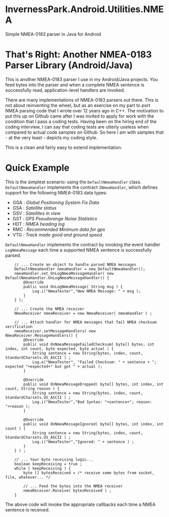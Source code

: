 # InvernessPark.Android.Utilities.NMEA
Simple NMEA-0183 parser in Java for Android
# That's Right: Another NMEA-0183 Parser Library (Android/Java)

This is another NMEA-0183 parser I use in my Android/Java projects.  You feed bytes into the parser and when a complete NMEA sentence is successfully read, application-level handlers are invoked.

There are many implementations of NMEA-0183 parsers out there.  This is not about reinventing the wheel, but as an exercise on my part to port NMEA parsing code that I wrote over 12 years ago in C++.  The motivation to put this up on Github came after I was invited to apply for work with the condition that I pass a coding tests.  Having been on the hiring end of the coding interview, I can say that coding tests are utterly useless when compared to actual code samples on Github.  So here I am with samples that - at the very least - depicts my coding style.

This is a clean and fairly easy to extend implementation.

# Quick Example

This is the simplest scenario: using the `DefaultNmeaHandler` class.  `DefaultNmeaHandler` implements the contract `INmeaHandler`, which defines support for the following NMEA-0183 data types:
* GGA : _Global Positioning System Fix Data_
* GSA : _Satellite status_
* GSV : _Satellites in view_
* GST : _GPS Pseudorange Noise Statistics_
* HDT : _NMEA heading log_
* RMC : _Recommended Minimum data for gps_
* VTG : _Track made good and ground speed_

`DefaultNmeaHandler` implements the contract by invoking the event handler `LogNmeaMessage` each time a supported NMEA sentence is successfully parsed.
    
        // ... Create an object to handle parsed NMEA messages
        DefaultNmeaHandler nmeaHandler = new DefaultNmeaHandler();
        nmeaHandler.set_OnLogNmeaMessageHandler( new DefaultNmeaHandler.OnLogNmeaMessageHandler() {
            @Override
            public void OnLogNmeaMessage( String msg ) {
                Log.i("NmeaTester","New NMEA Message: " + msg );
            }
        } );

        // ... Create the NMEA receiver
        NmeaReceiver nmeaReceiver = new NmeaReceiver( nmeaHandler ) ;

        // ... Attach handler for NMEA messages that fail NMEA checksum verification
        nmeaReceiver.setMessageHandlers( new NmeaReceiver.MessageHandlers() {
            @Override
            public void OnNmeaMessageFailedChecksum( byte[] bytes, int index, int count, byte expected, byte actual ) {
                String sentence = new String(bytes, index, count, StandardCharsets.US_ASCII ) ;
                Log.e("NmeaTester", "Failed Checksum: " + sentence + "; expected "+expected+" but got " + actual );
            }

            @Override
            public void OnNmeaMessageDropped( byte[] bytes, int index, int count, String reason ) {
                String sentence = new String(bytes, index, count, StandardCharsets.US_ASCII ) ;
                Log.i("NmeaTester","Bad Syntax: "+sentence+"; reason: "+reason );
            }

            @Override
            public void OnNmeaMessageIgnored( byte[] bytes, int index, int count ) {
                String sentence = new String(bytes, index, count, StandardCharsets.US_ASCII ) ;
                Log.i("NmeaTester","Ignored: " + sentence ) ;
            }
        } ) ;

        // ... Your byte receiving logic...
        boolean keepReceiving = true ;
        while ( keepReceiving ) {
            byte [] bytesReceived = /* receive some bytes from socket, file, whatever... */

            // ... Feed the bytes into the NMEA receiver
            nmeaReceiver.Receive( bytesReceived ) ;
        }



The above code will invoke the appropriate callbacks each time a NMEA sentence is received.
